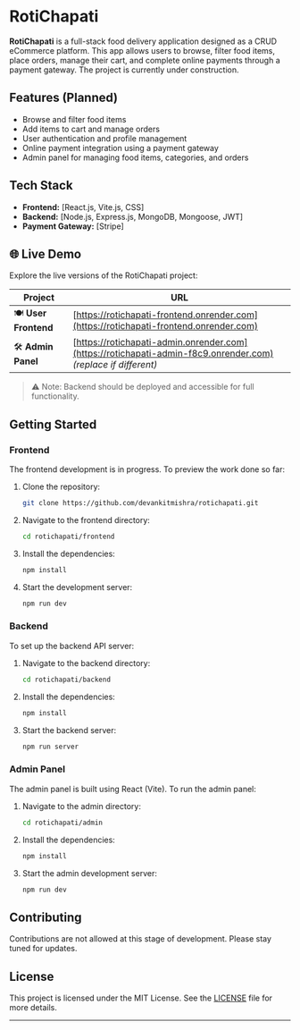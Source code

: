 
# RotiChapati

**RotiChapati** is a full-stack food delivery application designed as a CRUD eCommerce platform. This app allows users to browse, filter food items, place orders, manage their cart, and complete online payments through a payment gateway. The project is currently under construction.

## Features (Planned)
- Browse and filter food items
- Add items to cart and manage orders
- User authentication and profile management
- Online payment integration using a payment gateway
- Admin panel for managing food items, categories, and orders

## Tech Stack
- **Frontend:** [React.js, Vite.js, CSS]
- **Backend:** [Node.js, Express.js, MongoDB, Mongoose, JWT]
- **Payment Gateway:** [Stripe]

## 🌐 Live Demo

Explore the live versions of the RotiChapati project:

| Project        | URL                                      |
|----------------|-------------------------------------------|
| 🍽️ **User Frontend** | [https://rotichapati-frontend.onrender.com](https://rotichapati-frontend.onrender.com) |
| 🛠️ **Admin Panel**   | [https://rotichapati-admin.onrender.com](https://rotichapati-admin-f8c9.onrender.com) *(replace if different)* |

> ⚠️ Note: Backend should be deployed and accessible for full functionality.

## Getting Started

### Frontend
The frontend development is in progress. To preview the work done so far:

1. Clone the repository:
   ```bash
   git clone https://github.com/devankitmishra/rotichapati.git
   ```
2. Navigate to the frontend directory:
   ```bash
   cd rotichapati/frontend
   ```
3. Install the dependencies:
   ```bash
   npm install
   ```
4. Start the development server:
   ```bash
   npm run dev
   ```

### Backend
To set up the backend API server:

1. Navigate to the backend directory:
   ```bash
   cd rotichapati/backend
   ```
2. Install the dependencies:
   ```bash
   npm install
   ```
3. Start the backend server:
   ```bash
   npm run server
   ```

### Admin Panel
The admin panel is built using React (Vite). To run the admin panel:

1. Navigate to the admin directory:
   ```bash
   cd rotichapati/admin
   ```
2. Install the dependencies:
   ```bash
   npm install
   ```
3. Start the admin development server:
   ```bash
   npm run dev
   ```

## Contributing
Contributions are not allowed at this stage of development. Please stay tuned for updates.

## License
This project is licensed under the MIT License. See the [LICENSE](LICENSE) file for more details.

---
